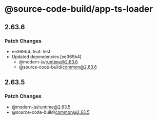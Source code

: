 # @source-code-build/app-ts-loader

## 2.63.6

### Patch Changes

- ee369b4: feat: test
- Updated dependencies [ee369b4]
  - @modern-js/runtime@2.63.6
  - @source-code-build/common@2.63.6

## 2.63.5

### Patch Changes

- @modern-js/runtime@2.63.5
- @source-code-build/common@2.63.5
